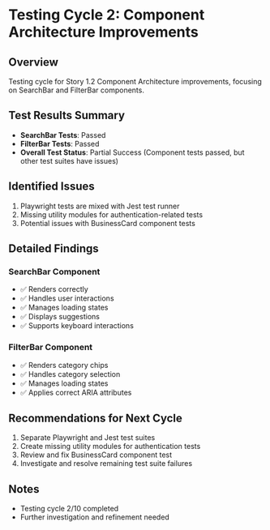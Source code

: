 # Testing Cycle 2: Component Architecture Improvements

## Overview
Testing cycle for Story 1.2 Component Architecture improvements, focusing on SearchBar and FilterBar components.

## Test Results Summary
- **SearchBar Tests**: Passed
- **FilterBar Tests**: Passed
- **Overall Test Status**: Partial Success (Component tests passed, but other test suites have issues)

## Identified Issues
1. Playwright tests are mixed with Jest test runner
2. Missing utility modules for authentication-related tests
3. Potential issues with BusinessCard component tests

## Detailed Findings

### SearchBar Component
- ✅ Renders correctly
- ✅ Handles user interactions
- ✅ Manages loading states
- ✅ Displays suggestions
- ✅ Supports keyboard interactions

### FilterBar Component
- ✅ Renders category chips
- ✅ Handles category selection
- ✅ Manages loading states
- ✅ Applies correct ARIA attributes

## Recommendations for Next Cycle
1. Separate Playwright and Jest test suites
2. Create missing utility modules for authentication tests
3. Review and fix BusinessCard component test
4. Investigate and resolve remaining test suite failures

## Notes
- Testing cycle 2/10 completed
- Further investigation and refinement needed
